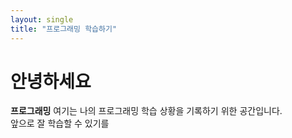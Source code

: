 ```yaml
---
layout: single
title: "프로그래밍 학습하기"
---
```


# 안녕하세요

**프로그래밍** 여기는 나의 프로그래밍 학습 상황을 기록하기 위한 공간입니다.  
앞으로 잘 학습할 수 있기를
